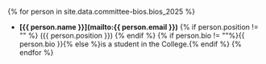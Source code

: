 {% for person in site.data.committee-bios.bios_2025 %}
  - **[{{ person.name }}](mailto:{{ person.email }})** {% if person.position != "" %}
  ({{ person.position }})
  {% endif %} {% if person.bio != ""%}{{ person.bio }}{% else %}is a student in the College.{% endif %}
{% endfor %}
